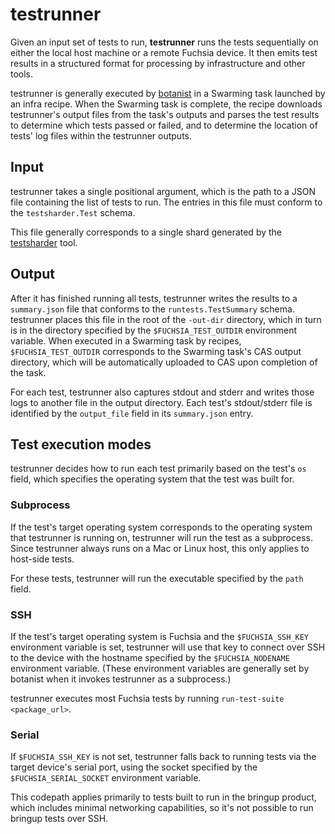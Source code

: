 # testrunner

Given an input set of tests to run, **testrunner** runs the tests sequentially
on either the local host machine or a remote Fuchsia device. It then emits test
results in a structured format for processing by infrastructure and other tools.

testrunner is generally executed by
[botanist](https://fuchsia.googlesource.com/fuchsia/+/HEAD/tools/botanist) in
a Swarming task launched by an infra recipe. When the Swarming task is
complete, the recipe downloads testrunner's output files from the task's
outputs and parses the test results to determine which tests passed or failed,
and to determine the location of tests' log files within the testrunner outputs.

## Input

testrunner takes a single positional argument, which is the path to a JSON file
containing the list of tests to run. The entries in this file must conform to
the `testsharder.Test` schema.

This file generally corresponds to a single shard generated by the
[testsharder](https://fuchsia.googlesource.com/fuchsia/+/HEAD/tools/integration/testsharder)
tool.

## Output

After it has finished running all tests, testrunner writes the results to a
`summary.json` file that conforms to the `runtests.TestSummary` schema.
testrunner places this file in the root of the `-out-dir` directory, which in
turn is in the directory specified by the `$FUCHSIA_TEST_OUTDIR` environment
variable. When executed in a Swarming task by recipes, `$FUCHSIA_TEST_OUTDIR`
corresponds to the Swarming task's CAS output directory, which will be
automatically uploaded to CAS upon completion of the task.

For each test, testrunner also captures stdout and stderr and writes those logs
to another file in the output directory. Each test's stdout/stderr file is
identified by the `output_file` field in its `summary.json` entry.

## Test execution modes

testrunner decides how to run each test primarily based on the test's `os`
field, which specifies the operating system that the test was built for.

### Subprocess

If the test's target operating system corresponds to the operating system that
testrunner is running on, testrunner will run the test as a subprocess. Since
testrunner always runs on a Mac or Linux host, this only applies to host-side
tests.

For these tests, testrunner will run the executable specified by the `path`
field.

### SSH

If the test's target operating system is Fuchsia and the `$FUCHSIA_SSH_KEY`
environment variable is set, testrunner will use that key to connect over SSH
to the device with the hostname specified by the `$FUCHSIA_NODENAME`
environment variable. (These environment variables are generally set by
botanist when it invokes testrunner as a subprocess.)

testrunner executes most Fuchsia tests by running
`run-test-suite <package_url>`.

### Serial

If `$FUCHSIA_SSH_KEY` is not set, testrunner falls back to running tests via the
target device's serial port, using the socket specified by the
`$FUCHSIA_SERIAL_SOCKET` environment variable.

This codepath applies primarily to tests built to run in the bringup product,
which includes minimal networking capabilities, so it's not possible to run
bringup tests over SSH.
